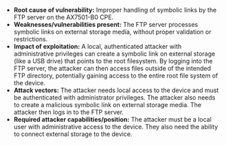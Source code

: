 - **Root cause of vulnerability:** Improper handling of symbolic links by the FTP server on the AX7501-B0 CPE.
- **Weaknesses/vulnerabilities present:** The FTP server processes symbolic links on external storage media, without proper validation or restrictions.
- **Impact of exploitation:** A local, authenticated attacker with administrative privileges can create a symbolic link on external storage (like a USB drive) that points to the root filesystem. By logging into the FTP server, the attacker can then access files outside of the intended FTP directory, potentially gaining access to the entire root file system of the device.
- **Attack vectors:**  The attacker needs local access to the device and must be authenticated with administrator privileges. The attacker also needs to create a malicious symbolic link on external storage media. The attacker then logs in to the FTP server.
- **Required attacker capabilities/position:** The attacker must be a local user with administrative access to the device. They also need the ability to connect external storage to the device.